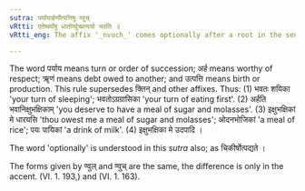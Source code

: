 ```yaml
---
sutra: पर्यायार्हर्णोत्पत्तिषु ण्वुच्
vRtti: एतेष्वर्थेषु धातोर्ण्वुच्प्रत्ययो भवति ॥
vRtti_eng: The affix '_nvuch_' comes optionally after a root in the sense of succession, merit, debt or production.

---
```

The word पर्याय means turn or order of succession; अर्ह means worthy of respect; ॠणं means debt owed to another; and उत्पत्ति means birth or production. This rule supersedes क्तिन् and other affixes. Thus: (1) भवतः शयिका 'your turn of sleeping'; भवतोऽग्रग्रासिका 'your turn of eating first'. (2) अर्हति भवानिक्षुभक्षिकाम् 'you deserve to have a meal of sugar and molasses'. (3) इक्षुभक्षिकां मे धारयसि 'thou owest me a meal of sugar and molasses'; ओदनभोजिकां 'a meal of rice'; पयः पायिकां 'a drink of milk'. (4) इक्षुभक्षिका मे उदपादि ।

The word 'optionally' is understood in this _sutra_ also; as चिकीर्षोत्पद्यते ।

The forms given by ण्वुल् and ण्वुच् are the same, the difference is only in the accent. (VI. 1. 193,) and (VI. 1. 163).